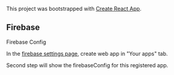 This project was bootstrapped with [Create React App](https://github.com/facebook/create-react-app).

## Firebase

Firebase Config

In the [firebase settings page](https://console.firebase.google.com/project/learnlive-qa/settings/general), create web app in "Your apps" tab. 

Second step will show the firebaseConfig for this registered app.
